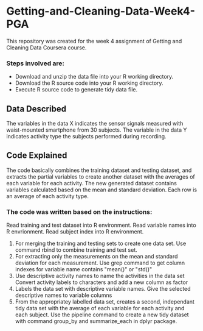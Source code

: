 # Getting-and-Cleaning-Data-Week4-PGA

This repository was created for the week 4 assignment of Getting and Cleaning Data Coursera course.
### Steps involved are:
* Download and unzip the data file into your R working directory.
* Download the R source code into your R working directory.
* Execute R source code to generate tidy data file.

## Data Described
The variables in the data X indicates the sensor signals measured with waist-mounted smartphone from 30 subjects. The variable in the data Y indicates activity type the subjects performed during recording.

## Code Explained
The code basically combines the training dataset and testing dataset,  and extracts the partial variables to create another dataset with the averages of each variable for each activity.
The new generated dataset contains variables calculated based on the mean and standard deviation. Each row is an average of each activity type.

### The code was written based on the instructions:
Read training and test dataset into R environment.
Read variable names into R envrionment.
Read subject index into R environment.

1. For merging the training and testing sets to create one data set.
Use command rbind to combine training and test set.
2. For extracting only the measurements on the mean and standard deviation for each measurement.
Use grep command to get column indexes for variable name contains "mean()" or "std()"
3. Use descriptive activity names to name the activities in the data set
Convert activity labels to characters and add a new column as factor
4. Labels the data set with descriptive variable names.
Give the selected descriptive names to variable columns
5. From the appropriatey labelled data set, creates a second, independant tidy data set with the average of each variable for each activity and each subject.
Use the pipeline command to create a new tidy dataset with command group_by and summarize_each in dplyr package.
